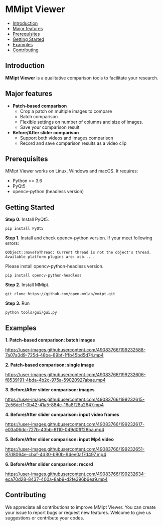 # MMipt Viewer

- [Introduction](#introduction)
- [Major features](#major-features)
- [Prerequisites](#prerequisites)
- [Getting Started](#getting-started)
- [Examples](#examples)
- [Contributing](#contributing)

## Introduction

**MMipt Viewer** is a qualitative comparison tools to facilitate your research.

## Major features

- **Patch-based comparison**
  - Crop a patch on multiple images to compare
  - Batch comparison
  - Flexible settings on number of columns and size of images.
  - Save your comparison result
- **Before/After slider comparison**
  - Support both videos and images comparison
  - Record and save comparison results as a video clip

## Prerequisites

MMipt Viewer works on Linux, Windows and macOS. It requires:

- Python >= 3.6
- PyQt5
- opencv-python (headless version)

## Getting Started

**Step 0.**
Install PyQt5.

```shell
pip install PyQt5
```

**Step 1.**
Install and check opencv-python version.
If your meet following errors:

```
QObject::moveToThread: Current thread is not the object's thread.
Available platform plugins are: xcb... .
```

Please install opencv-python-headless version.

```shell
pip install opencv-python-headless
```

**Step 2.**
Install MMipt.

```shell
git clone https://github.com/open-mmlab/mmipt.git
```

**Step 3.**
Run

```shell
python tools/gui/gui.py
```

## Examples

**1. Patch-based comparison: batch images**

https://user-images.githubusercontent.com/49083766/199232588-7a07a3d9-725d-48be-89bf-1ffb45bd5d74.mp4

**2. Patch-based comparison: single image**

https://user-images.githubusercontent.com/49083766/199232606-f8539191-4bda-4b2c-975a-59020927abae.mp4

**3. Before/After slider comparison: images**

https://user-images.githubusercontent.com/49083766/199232615-2c56dcf1-0b42-41a5-884c-16a8f28a2647.mp4

**4. Before/After slider comparison: input video frames**

https://user-images.githubusercontent.com/49083766/199232617-e03a06dc-727b-43bb-8110-049d0fff28ba.mp4

**5. Before/After slider comparison: input Mp4 video**

https://user-images.githubusercontent.com/49083766/199232651-87d8064e-cbaf-4d30-b90b-94ee0af7d497.mp4

**6. Before/After slider comparison: record**

https://user-images.githubusercontent.com/49083766/199232634-eca70d28-8437-400a-8ab9-d2fe396b6ea9.mp4

## Contributing

We appreciate all contributions to improve MMipt Viewer. You can create your issue to report bugs or request new features. Welcome to give us suggestions or contribute your codes.
